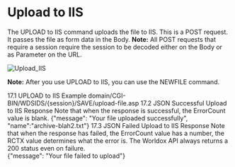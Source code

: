 # Upload to IIS

The UPLOAD to IIS command uploads the file to IIS. This is a POST request. It passes the file as form data in the Body.
**Note:** All POST requests that require a session require the session to be decoded either on the Body or as Parameter on the URL.
 
 ![Upload_IIS](graphics_worldox\images\uploadiis.jpg)
 
**Note:** After you use UPLOAD to IIS, you can use the NEWFILE command.

17.1	UPLOAD to IIS Example
domain/CGI-BIN/WDSIDS/{session}/SAVE/upload-file.asp
17.2	JSON Successful Upload to IIS Response
Note that when the response is successful, the ErrorCount value is blank. 
{"message": "Your file uploaded successfully", "name":"archive-blah2.txt"}
17.3	JSON Failed Upload to IIS Response 
Note that when the response has failed, the ErrorCount value has a number, the RCTX value determines what the error is. The Worldox API always returns a 200 status even on failure.  
{"message": "Your file failed to upload"}
